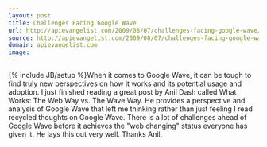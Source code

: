 ```yaml
---
layout: post
title: Challenges Facing Google Wave
url: http://apievangelist.com/2009/08/07/challenges-facing-google-wave/
source: http://apievangelist.com/2009/08/07/challenges-facing-google-wave/
domain: apievangelist.com
image: 
---
```

{% include JB/setup %}When it comes to Google Wave, it can be tough to find truly new perspectives on how it works and its potential usage and adoption. I just finished reading a great post by Anil Dash called What Works: The Web Way vs. The Wave Way.
He provides a perspective and analysis of Google Wave that left me thinking rather than just feeling I read recycled thoughts on Google Wave.
There is a lot of challenges ahead of Google Wave before it achieves the "web changing" status everyone has given it.
He lays this out very well. Thanks Anil.
